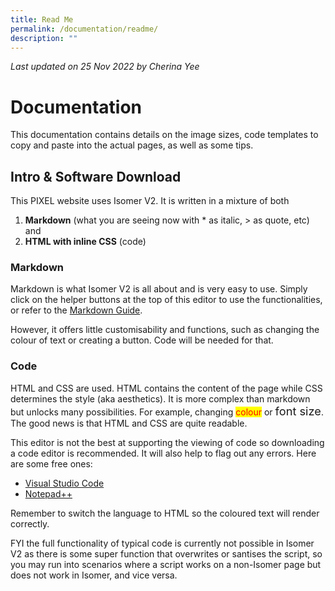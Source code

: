 ```yaml
---
title: Read Me
permalink: /documentation/readme/
description: ""
---
```

*Last updated on 25 Nov 2022 by Cherina Yee*
# Documentation
This documentation contains details on the image sizes, code templates to copy and paste into the actual pages, as well as some tips. 


## Intro & Software Download
This PIXEL website uses Isomer V2. It is written in a mixture of both  

1. **Markdown** (what you are seeing now with * as italic, > as quote, etc) and 
2. **HTML with inline CSS**  (code)

### Markdown
Markdown is what Isomer V2 is all about and is very easy to use. Simply click on the helper buttons at the top of this editor to use the functionalities, or refer to the [Markdown Guide](https://simplemde.com/markdown-guide). 

However, it offers little customisability and functions, such as changing the colour of text or creating a button. Code will be needed for that.

### Code
HTML and CSS are used. HTML contains the content of the page while CSS determines the style (aka aesthetics). It is more complex than markdown but unlocks many possibilities. For example, changing  <span style="background:yellow; color:red">colour</span> or <span style="font-size:1.3em">font size</span>. The good news is that HTML and CSS are quite readable. 

This editor is not the best at supporting the viewing of code so downloading a code editor is recommended. It will also help to flag out any errors. Here are some free ones:
* [Visual Studio Code](https://code.visualstudio.com/)
* [Notepad++](https://notepad-plus-plus.org/downloads/)

Remember to switch the language to HTML so the coloured text will render correctly.

FYI the full functionality of typical code is currently not possible in Isomer V2 as there is some super function that overwrites or santises the script, so you may run into scenarios where a script works on a non-Isomer page but does not work in Isomer, and vice versa.